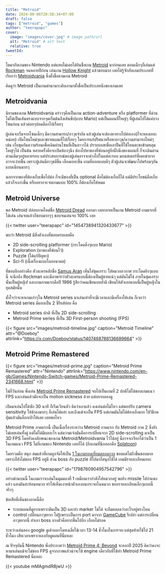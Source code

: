 ```yaml
---
title: "Metroid"
date: 2024-08-06T20:58:34+07:00
draft: false
tags: ["metroid", "games"]
author: "teerapapc"
cover:
  image: "images/cover.jpg" # image path/url
  alt: "Metroid" # alt text
  relative: true
tweetId: 
---
```


โตมากับเกมของ Nintendo แต่แทบไม่เคยได้ยินชื่อเกม [Metroid](https://en.wikipedia.org/wiki/Metroid) มาก่อนเลย ตอนเด็กๆก็เล่นแต่ [Rockman](https://en.wikipedia.org/wiki/Mega_Man)
จนหลายปีก่อน เล่นเกม [Hollow Knight](https://en.wikipedia.org/wiki/Hollow_Knight) แล้วชอบมาก เลยได้รู้จักกับเกมประเภทที่เรียกว่า [Metroidvania](https://en.wikipedia.org/wiki/Metroidvania) ซึ่งตั้งชื่อตามเกม Metroid

คิดดูว่า Metroid เป็นเกมตำนานระดับเอามาตั้งชื่อเป็นประเภทนึงของเกมเลย

## Metroidvania

นิยามของเกม Metroidvania คร่าวๆคือเป็นเกม action-adventure หรือ platformer ที่ด่านไม่ได้เป็นเส้นตรงแบบจากจุดเริ่มต้นถึงเส้นชัย(แบบ Mario) แต่เป็นแผนที่ใหญ่ๆ ที่ผู้เล่นไปได้แค่บางโซนก่อน แล้วค่อยๆปลดล็อกไปเรื่อยๆ

ผู้เล่นจะเริ่มจากโซนเล็กๆ มีความสามารถ/อาวุธจำกัด แล้วผู้เล่นจะต้องหาทางไปต่อเอง(ก็จะหลงเยอะหน่อย) เปิดโซนใหม่ๆและขยายแผนที่ไปเรื่อยๆ โดยการแก้ปริศนาหรือหาอาวุธ/ความสามารถใหม่ๆ เช่น เก็บชุดกันความร้อนเพื่อเดินผ่านโซนที่เป็นลาวาได้ ปราบบอสเพื่อเอาปืนที่ใช้โหนตะขอข้ามหลุมใหญ่ๆได้ เป็นต้น หลายครั้งคือจะเปิดห้องๆนึง ต้องไปหาของที่ซ่อนอยู่อีกฝั่งนึงของแผนที่ ก็จะเดินผ่านด่านเดิมๆอยู่หลายรอบ แต่ประสบการณ์ของผู้เล่นอาจจะต่างไปในแต่ละรอบ มอนสเตอร์ที่เคยฆ่ายาก อาจจะง่ายขึ้น เพราะผู้เล่นมีอาวุธดีขึ้น เลือดเยอะขึ้น เกมที่ออกแบบดีๆ ตัวผู้เล่นจะพัฒนาไปพร้อมๆกันแบบเนียนมากๆ

นอกจากของที่ต้องเก็บเพื่อไปต่อ ก็จะมีของที่เป็น optional คือไม่ต้องเก็บก็ได้ แต่มีประโยชน์คือเก็บแล้วก็จะเก่งขึ้น หรืออยากจะจบเกมแบบ 100% ก็ต้องเก็บให้หมด

## Metroid Universe

พอ Metroid ปล่อยภาคใหม่ชื่อ [Metroid Dread](https://en.wikipedia.org/wiki/Metroid_Dread) ออกมา เลยกลายเป็นเกม Metroid เกมแรกที่ได้เล่น เล่นจบแล้วก็ชอบมากๆๆ ชอบจนเล่นจบ 100% เลย

{{< twitter user="teerapapc" id="1454738941320433677" >}}

พบว่า Metroid มีสิ่งตัวเองที่ชอบครบเลยคือ

* 2D side-scrolling platformer (กระโดดดึ๋งๆแบบ Mario)
* Exploration (หาของที่ซ่อนไว้)
* Puzzle (ได้แก้ปัญหา)
* Sci-fi (เนื้อเรื่องแบบโลกอนาคต)

ที่ชอบอีกอย่างคือ ตัวละครหลักชื่อ [Samus Aran](https://metroid.fandom.com/wiki/Samus_Aran) เห็นใส่ชุดเกราะ ใส่หมวกอวกาศ กระโดดยิงๆแบบนี้ จะนึกถึง Rockman และมีภาพจำว่าตัวละครแบบนี้ต้องเป็นผู้ชายแน่ๆ แต่ดันไม่ใช่ ภายในชุดเกราะนั้นเป็นผู้หญิง! และเกมภาคแรกคือปี 1986 รู้สึกว่าคนเขียนบทล้ำดี เขียนให้ตัวเอกแบบนี้เป็นผู้หญิงในยุคสมัยนั้น

ตั้งใจว่าจะหาเกมเก่าๆใน Metroid series มาเล่นเท่าที่จะมีเวลาและมีเครื่องให้เล่น ก็เจอว่า Metroid series มีแยกเป็น 2 ซีรียส์ย่อย คือ

* Metroid series ปกติ ที่เป็น 2D side-scrolling
* Metroid Prime series ที่เป็น 3D First-person shooting (FPS)

{{< figure src="images/metroid-timeline.jpg" caption="Metroid Timeline" attr="@Doeboy" attrlink="https://x.com/Doeboy/status/1407468788136689664" >}}

## Metroid Prime Remastered

{{< figure src="images/metroid-prime.jpg" caption="Metroid Prime Remastered" attr="Nintendo" attrlink="https://www.nintendo.com/en-gb/Games/Nintendo-Switch-games/Metroid-Prime-Remastered-2341668.html" >}}

ไม่กี่วันก่อน พึ่งเล่น [Metroid Prime Remastered](https://metroid.fandom.com/wiki/Metroid_Prime_Remastered) จบไปเป็นเกมที่ 2 ปกติไม่ได้ชอบเกมแนว FPS และเล่นแล้วมักจะเป็น motion sickness ด้วย แต่อยากลองดู

เปิดมาเล่นไปได้ซัก 30 นาที ก็เริ่มเวียนหัว คิดว่าเอาแล้ว คงเล่นต่อไม่ไหว แต่พอปรับ camera sensitivity ให้ช้าลงมากๆ ก็เล่นได้แฮะ และถึงแม้จะเป็น FPS แต่เกมมันไม่ได้ต้องเล็งมาก ใช้วิธีกดปุ่มแล้วมันล็อกเป้าให้เลย เลยพอไหว

Metroid Prime ภาคแรกนี้ เป็นเนื้อเรื่องระหว่าง Metroid ภาคแรก กับ Metroid ภาค 2 ซึ่งยังไม่เคยเล่นทั้งคู่ แต่ไม่ได้มีผลอะไร แต่ความเจ๋งมันคือการเปลี่ยนจาก 2D side-scrolling มาเป็น 3D FPS โดยยังคงลักษณะของเกม Metroid/Metroidvania ไว้ได้อยู่ นี่อาจจะเรียกได้ว่าเป็น 1 ในเกมแนว FPS ไม่กี่เกมของ Nintendo เลยก็ได้ (อีกเกมที่นึกออกคือ [Splatoon](https://en.wikipedia.org/wiki/Splatoon_(video_game)))

โดยรวมคือ สนุก สมแล้วที่เกมถูกจัดให้เป็น [1 ในเกมยอดเยี่ยมตลอดกาล](https://en.wikipedia.org/wiki/List_of_video_games_considered_the_best) ชอบแต่ไม่ถึงขึ้นชอบมากเพราะก็ยังไม่ชอบ FPS อยู่ดี ส่วน boss กับ puzzle ที่ใส่มาก็สนุกใช้ได้ เกมมีรายละเอียดเยอะ

{{< twitter user="teerapapc" id="1798760904957542796" >}}

อย่างด้านบนนี้ ในเกมเราจะเล่นในมุมมองที่ 1 เหมือนเรากำลังใส่หมวกอยู่ พอยิง missile ใส่กำแพงแล้ว แสงมันสะท้อนหมวก ทำให้เห็นเงาหน้าตัวเองบนกระจกในหมวก ชอบรายละเอียดเล็กๆแบบนี้จริงๆ

ข้อเสียที่เห็นของภาคนี้คือ
* ระบบแผนที่ดูยากเพราะมันเป็น 3D และทำ marker ไม่ได้ จะลืมตลอดว่าอะไรอยู่ตรงไหน
* control เปลี่ยนอาวุธยาก ไม่รู้เพราะเป็นการ port มาจาก [GameCube](https://en.wikipedia.org/wiki/GameCube) รึเปล่า แต่การเปลี่ยนอาวุธยากนี้ ทำเอา boss บางตัวคือยากขึ้นไปอีก เกือบไม่รอด

ระหว่างเล่นลอง google ดูเค้าบอกโดยเฉลี่ยใช้เวลา 13-14 ชั่วโมงในการจบ แต่สุดท้ายใช้ไป 21 ชั่วโมง เสียเวลาเพราะหลงกับดูแผนที่นี่แหละ

ณ ปัจจุบันนี้ Nintendo พึ่งประกาศว่า [Metroid Prime 4: Beyond](https://en.wikipedia.org/wiki/Metroid_Prime_4:_Beyond) จะออกปี 2025 คิดว่าคงจะหามาเล่นแม้จะไม่ชอบ FPS ดูจากภาพแล้วน่าจะใช้ engine เดียวกับที่ใช้ทำ Metroid Prime Remastered นี่แหละ

{{< youtube mMAgmdR8jwU >}}


